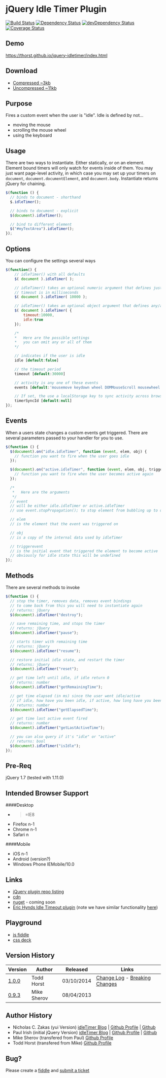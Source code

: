 # jQuery Idle Timer Plugin

[![Build Status](https://travis-ci.org/thorst/jquery-idletimer.svg?branch=master)](https://travis-ci.org/thorst/jquery-idletimer)
[![Dependency Status](https://david-dm.org/thorst/jquery-idletimer.svg?theme=shields.io)](https://david-dm.org/thorst/jquery-idletimer)
[![devDependency Status](https://david-dm.org/thorst/jquery-idletimer/dev-status.svg?theme=shields.io)](https://david-dm.org/thorst/jquery-idletimer#info=devDependencies)
[![Coverage Status](http://img.shields.io/coveralls/thorst/jquery-idletimer.svg)](https://coveralls.io/r/thorst/jquery-idletimer?branch=master)

## Demo

https://thorst.github.io/jquery-idletimer/index.html

## Download

- [Compressed ~3kb](https://raw.github.com/thorst/jquery-idletimer/master/dist/idle-timer.min.js)
- [Uncompressed ~11kb](https://raw.github.com/thorst/jquery-idletimer/master/dist/idle-timer.js)

## Purpose

Fires a custom event when the user is "idle". Idle is defined by not...

- moving the mouse
- scrolling the mouse wheel
- using the keyboard

## Usage

There are two ways to instantiate. Either statically, or on an element. Element bound timers
will only watch for events inside of them. You may just want page-level activity, in which
case you may set up your timers on `document`, `document.documentElement`, and `document.body`.
Instantiate returns jQuery for chaining.

```javascript
$(function () {
  // binds to document - shorthand
  $.idleTimer();

  // binds to document - explicit
  $(document).idleTimer();

  // bind to different element
  $("#myTextArea").idleTimer();
});
```

## Options

You can configure the settings several ways

```javascript
$(function() {
    // idleTimer() with all defaults
    $( document ).idleTimer( );

    // idleTimer() takes an optional numeric argument that defines just the idle timeout
    // timeout is in milliseconds
    $( document ).idleTimer( 10000 );

    // idleTimer() takes an optional object argument that defines any/all setting
    $( document ).idleTimer( {
        timeout:10000,
        idle:true
    });

    /*
    *   Here are the possible settings
    *   you can omit any or all of them
    */

    // indicates if the user is idle
    idle [default:false]

    // the timeout period
    timeout [default:30000]

    // activity is any one of these events
    events [default:'mousemove keydown wheel DOMMouseScroll mousewheel mousedown touchstart touchmove MSPointerDown MSPointerMove']

    // If set, the use a localStorage key to sync activity across browser tabs/windows
    timerSyncId [default:null]
});
```

## Events

When a users state changes a custom events get triggered. There are several parameters
passed to your handler for you to use.

```javascript
$(function () {
  $(document).on("idle.idleTimer", function (event, elem, obj) {
    // function you want to fire when the user goes idle
  });

  $(document).on("active.idleTimer", function (event, elem, obj, triggerevent) {
    // function you want to fire when the user becomes active again
  });

  /*
   *   Here are the arguments
   */
  // event
  // will be either idle.idleTimer or active.idleTimer
  // use event.stopPropagation(); to stop element from bubbling up to document

  // elem
  // is the element that the event was triggered on

  // obj
  // is a copy of the internal data used by idleTimer

  // triggerevent
  // is the initial event that triggered the element to become active
  // obviously for idle state this will be undefined
});
```

## Methods

There are several methods to invoke

```javascript
$(function () {
  // stop the timer, removes data, removes event bindings
  // to come back from this you will need to instantiate again
  // returns: jQuery
  $(document).idleTimer("destroy");

  // save remaining time, and stops the timer
  // returns: jQuery
  $(document).idleTimer("pause");

  // starts timer with remaining time
  // returns: jQuery
  $(document).idleTimer("resume");

  // restore initial idle state, and restart the timer
  // returns: jQuery
  $(document).idleTimer("reset");

  // get time left until idle, if idle return 0
  // returns: number
  $(document).idleTimer("getRemainingTime");

  // get time elapsed (in ms) since the user went idle/active
  // if idle, how have you been idle, if active, how long have you been active
  // returns: number
  $(document).idleTimer("getElapsedTime");

  // get time last active event fired
  // returns: number
  $(document).idleTimer("getLastActiveTime");

  // you can also query if it's "idle" or "active"
  // returns: bool
  $(document).idleTimer("isIdle");
});
```

## Pre-Req

jQuery 1.7 (tested with 1.11.0)

## Intended Browser Support

####Desktop

- > =IE8
- Firefox n-1
- Chrome n-1
- Safari n

####Mobile

- iOS n-1
- Android (version?)
- Windows Phone IEMobile/10.0

## Links

- [jQuery plugin repo listing](http://plugins.jquery.com/idle-timer/)
- [cdn](http://cdnjs.com/libraries/jquery-idletimer/)
- [nuget]() - coming soon
- [Eric Hynds Idle Timeout plugin](https://github.com/ehynds/jquery-idle-timeout)
  (note we have similar functionality [here](http://thorst.github.io/jquery-idletimer/prod/demos/autologout.html))

## Playground

- [js fiddle](http://jsfiddle.net/thorst/2aGL4/)
- [css deck](http://cssdeck.com/labs/sosoro3m)

## Version History

| Version                                                                                     | Author      | Released   | Links                                                                          |
| ------------------------------------------------------------------------------------------- | ----------- | ---------- | ------------------------------------------------------------------------------ |
| [1.0.0](https://raw.github.com/thorst/jquery-idletimer/master/dist/idle-timer.1.0.0.min.js) | Todd Horst  | 03/10/2014 | [Change Log](CHANGELOG.md) - [Breaking Changes](CHANGELOG.md#breaking-changes) |
| [0.9.3](https://raw.github.com/thorst/jquery-idletimer/master/dist/idle-timer.0.9.3.min.js) | Mike Sherov | 08/04/2013 |

## Author History

- Nicholas C. Zakas (yui Version) [idleTimer Blog](http://www.nczonline.net/blog/2009/06/02/detecting-if-the-user-is-idle-with-javascript-and-yui-3/) | [Github Profile](https://github.com/nzakas) | [Github](https://github.com/nzakas/jstools/)
- Paul Irish (initial jQuery Version) [idleTimer Blog](http://paulirish.com/2009/jquery-idletimer-plugin/) | [Github Profile](https://github.com/paulirish) | [Github](https://github.com/paulirish/jquery-idletimer/)
- Mike Sherov (transfered from Paul) [Github Profile](https://github.com/mikesherov)
- Todd Horst (transfered from Mike) [Github Profile](https://github.com/thorst)

## Bug?

Please create a [fiddle](http://jsfiddle.net/thorst/2aGL4/4/) and [submit a ticket](https://github.com/thorst/jquery-idletimer/issues/new)
